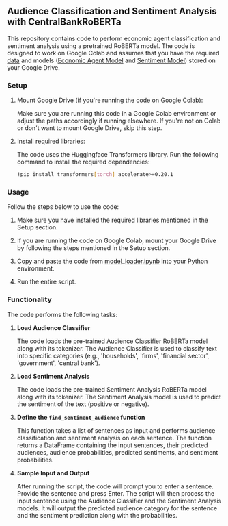 ## Audience Classification and Sentiment Analysis with CentralBankRoBERTa

This repository contains code to perform economic agent classification and sentiment analysis using a pretrained RoBERTa model. The code is designed to work on Google Colab and assumes that you have the required [data](https://github.com/Moritz-Pfeifer/CentralBankRoBERTa/tree/main/Data) and models ([Economic Agent Model](https://github.com/Moritz-Pfeifer/CentralBankRoBERTa/tree/main/Agent_classification/result/RoBERTa) and [Sentiment Model](https://github.com/Moritz-Pfeifer/CentralBankRoBERTa/tree/main/Sentiment_classification/result/RoBERTa/checkpoint-500)) stored on your Google Drive.

### Setup

1. Mount Google Drive (if you're running the code on Google Colab):

   Make sure you are running this code in a Google Colab environment or adjust the paths accordingly if running elsewhere. If you're not on Colab or don't want to mount Google Drive, skip this step.

2. Install required libraries:

   The code uses the Huggingface Transformers library. Run the following command to install the required dependencies:

   ```bash
   !pip install transformers[torch] accelerate>=0.20.1
   ```

### Usage

   Follow the steps below to use the code:

1. Make sure you have installed the required libraries mentioned in the Setup section.

2. If you are running the code on Google Colab, mount your Google Drive by following the steps mentioned in the Setup section.

3. Copy and paste the code from [model_loader.ipynb]([model_loader.ipynb](https://github.com/Moritz-Pfeifer/CentralBankRoBERTa/blob/main/Model_loader/Model_loader.ipynb)) into your Python environment.

4. Run the entire script.

### Functionality

   The code performs the following tasks:

1. **Load Audience Classifier**

   The code loads the pre-trained Audience Classifier RoBERTa model along with its tokenizer. The Audience Classifier is used to classify text into specific categories (e.g., 'households', 'firms', 'financial sector', 'government', 'central bank').

2. **Load Sentiment Analysis**

   The code loads the pre-trained Sentiment Analysis RoBERTa model along with its tokenizer. The Sentiment Analysis model is used to predict the sentiment of the text (positive or negative).

3. **Define the `find_sentiment_audience` function**

   This function takes a list of sentences as input and performs audience classification and sentiment analysis on each sentence. The function returns a DataFrame containing the input sentences, their predicted audiences, audience probabilities, predicted sentiments, and sentiment probabilities.

4. **Sample Input and Output**

   After running the script, the code will prompt you to enter a sentence. Provide the sentence and press Enter. The script will then process the input sentence using the Audience Classifier and the Sentiment Analysis models. It will output the predicted audience category for the sentence and the sentiment prediction along with the probabilities.

